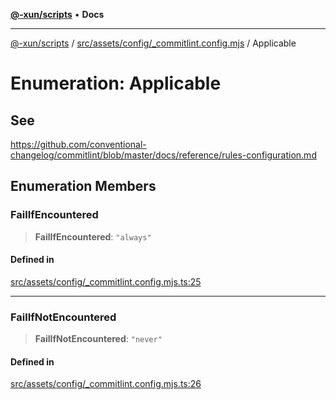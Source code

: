 [**@-xun/scripts**](../../../../../README.md) • **Docs**

***

[@-xun/scripts](../../../../../README.md) / [src/assets/config/\_commitlint.config.mjs](../README.md) / Applicable

# Enumeration: Applicable

## See

https://github.com/conventional-changelog/commitlint/blob/master/docs/reference/rules-configuration.md

## Enumeration Members

### FailIfEncountered

> **FailIfEncountered**: `"always"`

#### Defined in

[src/assets/config/\_commitlint.config.mjs.ts:25](https://github.com/Xunnamius/xscripts/blob/dc527d1504edcd9b99add252bcfe23abb9ef9d78/src/assets/config/_commitlint.config.mjs.ts#L25)

***

### FailIfNotEncountered

> **FailIfNotEncountered**: `"never"`

#### Defined in

[src/assets/config/\_commitlint.config.mjs.ts:26](https://github.com/Xunnamius/xscripts/blob/dc527d1504edcd9b99add252bcfe23abb9ef9d78/src/assets/config/_commitlint.config.mjs.ts#L26)
